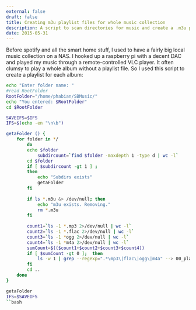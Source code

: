 ```yaml
---
external: false
draft: false
title: Creating m3u playlist files for whole music collection
description: A script to scan directories for music and create a .m3u per folder
date: 2015-05-31
--- 
```


Before spotify and all the smart home stuff, I used to have a fairly big local music collection on a NAS. I hooked up a raspberry pi with a decent DAC and played my music through a remote-controlled VLC player. It often clumsy to play a whole album without a playlist file. So I used this script to create a playlist for each album:


```bash
echo "Enter folder name: "
#read RootFolder
RootFolder="/home/phabian/SBMusic/"
echo "You entered: $RootFolder"
cd $RootFolder

SAVEIFS=$IFS
IFS=$(echo -en "\n\b")

getaFolder () {
    for folder in */
        do 
        echo $folder
            subdircount=`find $folder -maxdepth 1 -type d | wc -l`    
        cd $folder
        if [ $subdircount -gt 1 ] ;
        then     
            echo "Subdirs exists"
            getaFolder
        fi
        
        if ls *.m3u &> /dev/null; then
            echo "m3u exists. Removing."
            rm *.m3u
        fi
        
        count1=`ls -1 *.mp3 2>/dev/null | wc -l`
        count2=`ls -1 *.flac 2>/dev/null | wc -l`
        count3=`ls -1 *ogg 2>/dev/null | wc -l`
        count4=`ls -1 *m4a 2>/dev/null | wc -l`
        sumCount=$(($count1+$count2+$count3+$count4))  
        if [ $sumCount -gt 0 ];  then
            ls -w 1 | grep --regexp=".*\mp3\|flac\|ogg\|m4a" --> 00_playlist.m3u  
        fi
        cd ..
    done
}

getaFolder
IFS=$SAVEIFS
``bash

